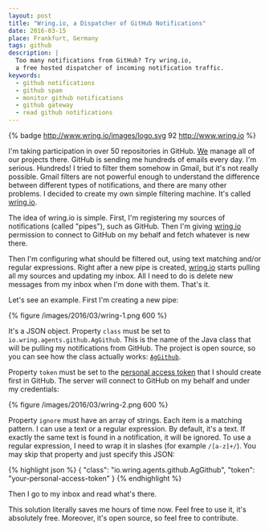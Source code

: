```yaml
---
layout: post
title: "Wring.io, a Dispatcher of GitHub Notifications"
date: 2016-03-15
place: Frankfurt, Germany
tags: github
description: |
  Too many notifications from GitHub? Try wring.io,
  a free hosted dispatcher of incoming notification traffic.
keywords:
  - github notifications
  - github spam
  - monitor github notifications
  - github gateway
  - read github notifications
---
```


{% badge http://www.wring.io/images/logo.svg 92 http://www.wring.io %}

I'm taking participation in over 50 repositories in GitHub. [We](http://www.teamed.io)
manage all of our projects there. GitHub is sending me hundreds of emails
every day. I'm serious. Hundreds! I tried to filter them somehow in Gmail,
but it's not really possible. Gmail filters are not powerful enough to
understand the difference between different types of notifications, and there
are many other problems.
I decided to create my own simple filtering machine. It's called
[wring.io](http://www.wring.io).

<!--more-->

The idea of wring.io is simple. First, I'm registering my sources
of notifications (called "pipes"), such as GitHub. Then I'm giving
[wring.io](http://www.wring.io) permission
to connect to GitHub on my behalf and fetch whatever is new there.

Then I'm configuring what should be filtered out, using text matching and/or
regular expressions. Right after a new pipe is created,
[wring.io](http://www.wring.io) starts pulling all my sources and updating my inbox.
All I need to do is delete new messages from my inbox when I'm done with them.
That's it.

Let's see an example. First I'm creating a new pipe:

{% figure /images/2016/03/wring-1.png 600 %}

It's a JSON object. Property `class` must be set to
`io.wring.agents.github.AgGithub`. This is the name of the Java
class that will be pulling my notifications from GitHub. The project is
open source, so you can see how the class actually works:
[`AgGithub`](https://github.com/yegor256/wring/blob/0.8.5/src/main/java/io/wring/agents/github/AgGithub.java).

Property `token` must be set to the [personal access token](https://github.com/settings/tokens/new)
that I should create first in GitHub. The server will connect to GitHub
on my behalf and under my credentials:

{% figure /images/2016/03/wring-2.png 600 %}

Property `ignore` must have an array of strings. Each item is a matching
pattern. I can use a text or a regular expression. By default, it's
a text. If exactly the same text is found in a notification, it
will be ignored. To use a regular expression, I need to wrap it in slashes (for example `/[a-z]+/`).
You may skip that property and just specify this JSON:

{% highlight json %}
{
  "class": "io.wring.agents.github.AgGithub",
  "token": "your-personal-access-token"
}
{% endhighlight %}

Then I go to my inbox and read what's there.

This solution literally saves me hours of time now. Feel free to use
it, it's absolutely free. Moreover, it's open source, so feel free to
contribute.
